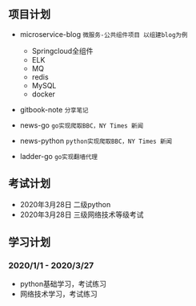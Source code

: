 ## 项目计划

* microservice-blog `微服务-公共组件项目 以组建blog为例`
  * Springcloud全组件
  * ELK
  * MQ
  * redis
  * MySQL
  * docker
  

* gitbook-note `分享笔记`

* news-go  `go实现爬取BBC，NY Times 新闻`

* news-python  `python实现爬取BBC，NY Times 新闻`

* ladder-go `go实现翻墙代理`

## 考试计划
 
 * 2020年3月28日 二级python
 * 2020年3月28日 三级网络技术等级考试
 
## 学习计划
 ### 2020/1/1 - 2020/3/27
 * python基础学习，考试练习
 * 网络技术学习，考试练习
 
 
